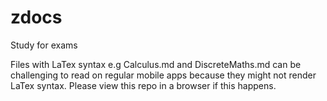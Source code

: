 # zdocs

Study for exams

Files with LaTex syntax e.g Calculus.md and DiscreteMaths.md can be challenging to read on regular mobile apps because they might not render LaTex syntax. Please view this repo in a browser if this happens.
